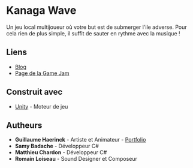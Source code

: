 # Kanaga Wave
Un jeu local multijoueur où votre but est de submerger l'ile adverse. Pour cela rien de plus simple, il suffit de sauter en rythme avec la musique !

## Liens
* [Blog](http://guillaumehaerinck.com/html-project/project-kanaga-wave.html)
* [Page de la Game Jam](https://globalgamejam.org/2017/games/kanaga-wave)

## Construit avec
* [Unity](https://unity3d.com/fr) - Moteur de jeu

## Autheurs

* **Guillaume Haerinck** - Artiste et Animateur - [Portfolio](http://guillaumehaerinck.com/)
* **Samy Badache** - Développeur C#
* **Matthieu Chardon** - Développeur C#
* **Romain Loiseau** - Sound Designer et Composeur
